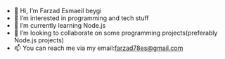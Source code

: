 - 👋 Hi, I’m Farzad Esmaeil beygi
- 👀 I’m interested in programming and tech stuff
- 🌱 I’m currently learning Node.js
- 💞️ I’m looking to collaborate on some programming projects(preferably Node.js projects)
- 📫 You can reach me via my email:farzad78es@gmail.com

<!---
Farzad-ES/Farzad-ES is a ✨ special ✨ repository because its `README.md` (this file) appears on your GitHub profile.
You can click the Preview link to take a look at your changes.
--->
